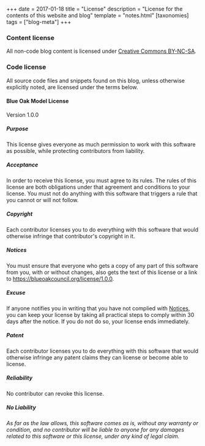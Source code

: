 +++
date = 2017-01-18
title = "License"
description = "License for the contents of this website and blog"
template = "notes.html"
[taxonomies]
tags = ["blog-meta"]
+++
### Content license

All non-code blog content is licensed under [Creative Commons BY-NC-SA](http://creativecommons.org/licenses/by-nc-sa/3.0/).

### Code license

All source code files and snippets found on this blog, unless otherwise explicitly noted, are licensed under the terms below.

#### Blue Oak Model License

Version 1.0.0

##### Purpose

This license gives everyone as much permission to work with
this software as possible, while protecting contributors
from liability.

##### Acceptance

In order to receive this license, you must agree to its
rules.  The rules of this license are both obligations
under that agreement and conditions to your license.
You must not do anything with this software that triggers
a rule that you cannot or will not follow.

##### Copyright

Each contributor licenses you to do everything with this
software that would otherwise infringe that contributor's
copyright in it.

##### Notices

You must ensure that everyone who gets a copy of
any part of this software from you, with or without
changes, also gets the text of this license or a link to
<https://blueoakcouncil.org/license/1.0.0>.

##### Excuse

If anyone notifies you in writing that you have not
complied with [Notices](#notices), you can keep your
license by taking all practical steps to comply within 30
days after the notice.  If you do not do so, your license
ends immediately.

##### Patent

Each contributor licenses you to do everything with this
software that would otherwise infringe any patent claims
they can license or become able to license.

##### Reliability

No contributor can revoke this license.

##### No Liability

*As far as the law allows, this software comes as is,
without any warranty or condition, and no contributor
will be liable to anyone for any damages related to this
software or this license, under any kind of legal claim.*
